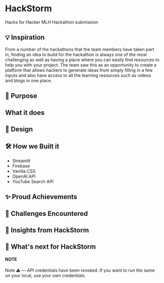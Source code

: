 # HackStorm
Hacks for Hacker MLH Hackathon submission

## 💡 Inspiration
From a number of the hackathons that the team members have taken part in, finding an idea to build for the hackathon is always one of the most challenging as well as having a place where you can easily find resources to help you with your project. The team saw this as an opportunity to create a platform that allows hackers to generate ideas from simply filling in a few inputs and also have access to all the learning resources such as videos and blogs in one place.

## 🤔 Purpose

## What it does

## 🎨 Design

## 🛠 How we Built it
- Streamlit
- Firebase
- Vanilla CSS
- OpenAI API
- YouTube Search API

## ✨ Proud Achievements

## 😤 Challenges Encountered

## 🙌 Insights from HackStorm

## 🚀 What's next for HackStorm
#### NOTE
Note ⚠️ — API credentials have been revoked. If you want to run the same on your local, use your own credentials.
